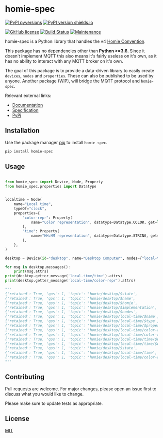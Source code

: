 # homie-spec

[![PyPI pyversions](https://img.shields.io/pypi/pyversions/homie-spec.svg?style=flat-square)](https://pypi.python.org/pypi/homie-spec/)
[![PyPI version shields.io](https://img.shields.io/pypi/v/homie-spec.svg?style=flat-square)](https://pypi.python.org/pypi/homie-spec/)

[![GitHub license](https://img.shields.io/github/license/Qu4tro/homie-spec.svg?style=flat-square)](https://github.com/Qu4tro/homie-spec/blob/master/LICENSE)
[![Build Status](https://img.shields.io/travis/Qu4tro/homie-spec/master?style=flat-square)](https://travis-ci.com/Qu4tro/homie-spec)
[![Maintenance](https://img.shields.io/badge/Maintained%3F-yes-green.svg?style=flat-square)](https://GitHub.com/Qu4tro/homie-spec/graphs/commit-activity)

homie-spec is a Python library that handles the v4 [Homie Convention](https://homieiot.github.io/).

This package has no dependencies other than **Python >=3.6**. Since it doesn't implement MQTT this also means it's fairly useless on it's own, as it has no ability to interact with any MQTT broker on it's own.

The goal of this package is to provide a data-driven library to easily create `devices`, `nodes` and `properties`. These can also be published to be used by anyone.
Another package (WIP), will bridge the MQTT protocol and `homie-spec`.

Relevant external links:
  - [Documentation](https://qu4tro.github.io/homie-spec/)
  - [Specification](https://homieiot.github.io/specification/spec-core-v4_0_0/#)
  - [PyPi](https://pypi.org/project/homie-spec/)

## Installation

Use the package manager [pip](https://pip.pypa.io/en/stable/) to install `homie-spec`.

```bash
pip install homie-spec
```

## Usage

```python

from homie_spec import Device, Node, Property
from homie_spec.properties import Datatype


localtime = Node(
    name="Local time",
    typeOf="clock",
    properties={
        "color-repr": Property(
            name="Color representation", datatype=Datatype.COLOR, get=lambda: "233,102,23"
        ),
        "time": Property(
            name="HH:MM representation", datatype=Datatype.STRING, get=lambda: "20:20"
        ),
    },
)

desktop = Device(id="desktop", name="Desktop Computer", nodes={"local-time": localtime})

for msg in desktop.messages():
    print(msg.attrs)
print(desktop.getter_message('local-time/time').attrs)
print(desktop.getter_message('local-time/color-repr').attrs)

"""
{'retained': True, 'qos': 1, 'topic': 'homie/desktop/$state',                          'payload': 'init'}
{'retained': True, 'qos': 1, 'topic': 'homie/desktop/$name',                           'payload': 'Desktop Computer'}
{'retained': True, 'qos': 1, 'topic': 'homie/desktop/$homie',                          'payload': '4.0.0'}
{'retained': True, 'qos': 1, 'topic': 'homie/desktop/$implementation',                 'payload': 'homie-spec'}
{'retained': True, 'qos': 1, 'topic': 'homie/desktop/$nodes',                          'payload': 'local-time'}
{'retained': True, 'qos': 1, 'topic': 'homie/desktop/local-time/$name',                'payload': 'Local time'}
{'retained': True, 'qos': 1, 'topic': 'homie/desktop/local-time/$type',                'payload': 'clock'}
{'retained': True, 'qos': 1, 'topic': 'homie/desktop/local-time/$properties',          'payload': 'color-repr,time'}
{'retained': True, 'qos': 1, 'topic': 'homie/desktop/local-time/color-repr/$name',     'payload': 'Color representation'}
{'retained': True, 'qos': 1, 'topic': 'homie/desktop/local-time/color-repr/$datatype', 'payload': 'color'}
{'retained': True, 'qos': 1, 'topic': 'homie/desktop/local-time/time/$name',           'payload': 'HH:MM representation'}
{'retained': True, 'qos': 1, 'topic': 'homie/desktop/local-time/time/$datatype',       'payload': 'string'}
{'retained': True, 'qos': 1, 'topic': 'homie/desktop/$state',                          'payload': 'ready'}
{'retained': True, 'qos': 1, 'topic': 'homie/desktop/local-time/time',                 'payload': '20:20'}
{'retained': True, 'qos': 1, 'topic': 'homie/desktop/local-time/color-repr',           'payload': '233,102,23'}
"""
```

## Contributing
Pull requests are welcome. For major changes, please open an issue first to discuss what you would like to change.

Please make sure to update tests as appropriate.

## License
[MIT](https://choosealicense.com/licenses/mit/)

